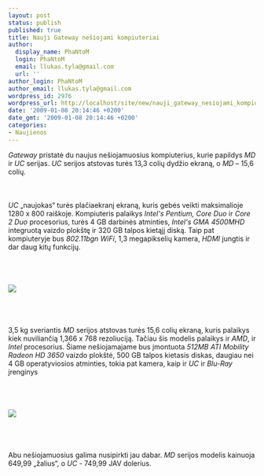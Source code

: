 ```yaml
---
layout: post
status: publish
published: true
title: Nauji Gateway nešiojami kompiuteriai
author:
  display_name: PhaNtoM
  login: PhaNtoM
  email: llukas.tyla@gmail.com
  url: ''
author_login: PhaNtoM
author_email: llukas.tyla@gmail.com
wordpress_id: 2976
wordpress_url: http://localhost/site/new/nauji_gateway_nesiojami_kompiuteriai/
date: '2009-01-08 20:14:46 +0200'
date_gmt: '2009-01-08 20:14:46 +0200'
categories:
- Naujienos
---
```

<p><i>Gateway</i> pristatė du naujus nešiojamuosius kompiuterius, kurie papildys <i>MD</i> ir <i>UC</i> serijas. <i>UC</i> serijos atstovas turės 13,3 colių dydžio ekraną, o <i>MD</i> – 15,6 colių.<br />
<br><br />
<br><i>UC</i> „naujokas“ turės plačiaekranį ekraną, kuris gebės veikti maksimalioje 1280 x 800 raiškoje. Kompiuteris palaikys <i>Intel's Pentium, Core Duo</i> ir <i>Core 2 Duo</i> procesorius, turės 4 GB darbinės atminties, <i>Intel's GMA 4500MHD</i> integruotą vaizdo plokštę ir 320 GB talpos kietąjį diską. Taip pat kompiuteryje bus <i> 802.11bgn WiFi</i>, 1,3 megapikselių kamera, <i>HDMI</i> jungtis ir dar daug kitų funkcijų.<br />
<br><br />
<br><br><img src="http://www.technews.lt/upl/Failai/gateway_ucseries_1.jpg"><br><br />
<br><br />
<br>3,5 kg sveriantis <i>MD</i> serijos atstovas turės 15,6 colių ekraną, kuris palaikys kiek nuviliančią 1,366 x 768  rezoliuciją. Tačiau šis modelis palaikys ir <i>AMD</i>, ir <i>Intel</i> procesorius. Šiame nešiojamajame bus įmontuota <i>512MB ATI Mobility Radeon HD 3650</i> vaizdo plokštė, 500 GB talpos kietasis diskas, daugiau nei 4 GB operatyviosios atminties, tokia pat kamera, kaip ir <i>UC</i> ir <i>Blu-Ray</i> įrenginys<br />
<br><br />
<br><br><img src="http://www.technews.lt/upl/Failai/gateway_mdseries_1.jpg"><br><br />
<br><br />
<br>Abu nešiojamuosius galima nusipirkti jau dabar. <i>MD</i> serijos modelis kainuoja 649,99 „žalius“, o <i>UC</i> - 749,99 JAV dolerius.<br />
<br><br />
<br><br />
<br></p>
